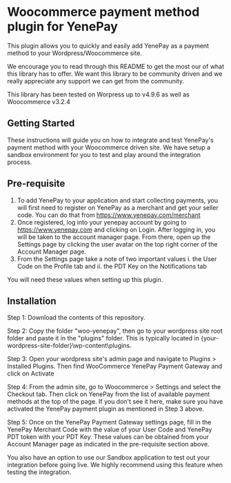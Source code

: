 # Woocommerce payment method plugin for YenePay

This plugin allows you to quickly and easily add YenePay as a payment method to your Wordpress/Woocommerce site.

We encourage you to read through this README to get the most our of what this library has to offer. We want this library to be community driven and we really appreciate any support we can get from the community.

This library has been tested on Worpress up to v4.9.6 as well as Woocommerce v3.2.4

## Getting Started

These instructions will guide you on how to integrate and test YenePay's payment method with your Woocommerce driven site. We have setup a sandbox environment for you to test and play around the integration process.

## Pre-requisite

1. To add YenePay to your application and start collecting payments, you will first need to register on YenePay as a merchant and get your seller code. You can do that from https://www.yenepay.com/merchant
2. Once registered, log into your yenepay account by going to https://www.yenepay.com and clicking on Login. After logging in, you will be taken to the account manager page. From there, open up the Settings page by clicking the user avatar on the top right corner of the Account Manager page.
3. From the Settings page take a note of two important values
    i. the User Code on the Profile tab and 
    ii. the PDT Key on the Notifications tab

You will need these values when setting up this plugin.

## Installation

Step 1: Download the contents of this repository. 

Step 2: Copy the folder "woo-yenepay", then go to your wordpress site root folder and paste it in the "plugins" folder. This is typically located in {your-wordpress-site-folder}\wp-content\plugins. 

Step 3: Open your wordpress site's admin page and navigate to Plugins > Installed Plugins. Then find WooCommerce YenePay Payment Gateway and click on Activate

Step 4: From the admin site, go to Woocommerce > Settings and select the Checkout tab. Then click on YenePay from the list of available payment methods at the top of the page. If you don't see it here, make sure you have activated the YenePay payment plugin as mentioned in Step 3 above.

Step 5: Once on the YenePay Payment Gateway settings page, fill in the YenePay Merchant Code with the value of your User Code and YenePay PDT token with your PDT Key. These values can be obtained from your Account Manager page as indicated in the pre-requisite section above.

You also have an option to use our Sandbox application to test out your integration before going live. We highly recommend using this feature when testing the integration.